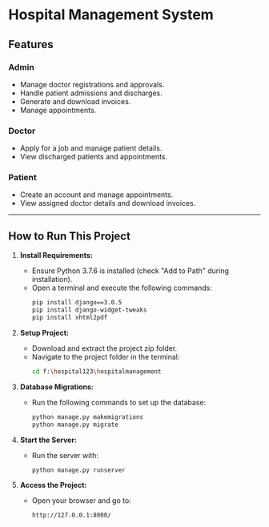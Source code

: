 # Hospital Management System

## Features

### Admin
- Manage doctor registrations and approvals.
- Handle patient admissions and discharges.
- Generate and download invoices.
- Manage appointments.

### Doctor
- Apply for a job and manage patient details.
- View discharged patients and appointments.

### Patient
- Create an account and manage appointments.
- View assigned doctor details and download invoices.

---

## How to Run This Project

1. **Install Requirements:**
   - Ensure Python 3.7.6 is installed (check "Add to Path" during installation).
   - Open a terminal and execute the following commands:
     ```bash
     pip install django==3.0.5
     pip install django-widget-tweaks
     pip install xhtml2pdf
     ```

2. **Setup Project:**
   - Download and extract the project zip folder.
   - Navigate to the project folder in the terminal:
     ```bash
     cd f:\hospital123\hospitalmanagement
     ```

3. **Database Migrations:**
   - Run the following commands to set up the database:
     ```bash
     python manage.py makemigrations
     python manage.py migrate
     ```

4. **Start the Server:**
   - Run the server with:
     ```bash
     python manage.py runserver
     ```

5. **Access the Project:**
   - Open your browser and go to:
     ```
     http://127.0.0.1:8000/
     ```




